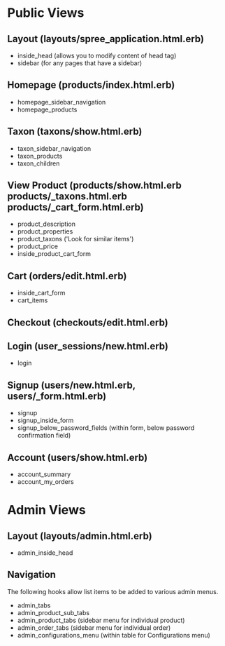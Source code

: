 Public Views
============

Layout (layouts/spree_application.html.erb)
------------------------------------------------
* inside_head (allows you to modify content of head tag)
* sidebar (for any pages that have a sidebar)

Homepage (products/index.html.erb)
----------------------------------

* homepage_sidebar_navigation
* homepage_products

Taxon (taxons/show.html.erb)
----------------------------

* taxon_sidebar_navigation
* taxon_products
* taxon_children

View Product (products/show.html.erb products/_taxons.html.erb products/_cart_form.html.erb)
--------------------------------------------------------------------------------------------

* product_description
* product_properties
* product_taxons ('Look for similar items')
* product_price
* inside_product_cart_form

Cart (orders/edit.html.erb)
---------------------------

* inside_cart_form
* cart_items

Checkout (checkouts/edit.html.erb)
----------------------------------


Login (user_sessions/new.html.erb)
----------------------------------

* login

Signup (users/new.html.erb, users/_form.html.erb)
---------------------------

* signup
* signup_inside_form
* signup_below_password_fields (within form, below password confirmation field)

Account (users/show.html.erb)
-----------------------------

* account_summary
* account_my_orders


Admin Views
===========

Layout (layouts/admin.html.erb)
-------------------------------

* admin_inside_head

Navigation
----------

The following hooks allow list items to be added to various admin menus.

* admin_tabs
* admin_product_sub_tabs
* admin_product_tabs (sidebar menu for individual product)
* admin_order_tabs (sidebar menu for individual order)
* admin_configurations_menu (within table for Configurations menu)

